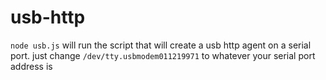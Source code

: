 # usb-http

`node usb.js` will run the script that will create a usb http agent on a serial port. just change `/dev/tty.usbmodem011219971` to whatever your serial port address is
